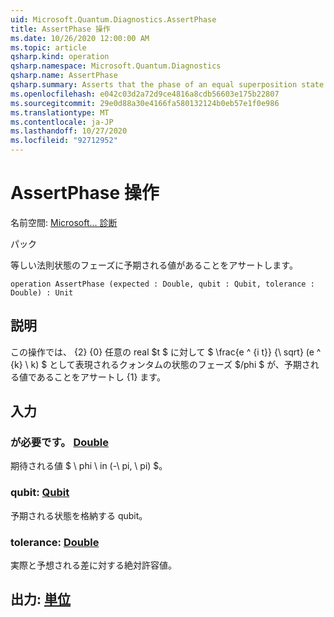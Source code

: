 ```yaml
---
uid: Microsoft.Quantum.Diagnostics.AssertPhase
title: AssertPhase 操作
ms.date: 10/26/2020 12:00:00 AM
ms.topic: article
qsharp.kind: operation
qsharp.namespace: Microsoft.Quantum.Diagnostics
qsharp.name: AssertPhase
qsharp.summary: Asserts that the phase of an equal superposition state has the expected value.
ms.openlocfilehash: e042c03d2a72d9ce4816a8cdb56603e175b22807
ms.sourcegitcommit: 29e0d88a30e4166fa580132124b0eb57e1f0e986
ms.translationtype: MT
ms.contentlocale: ja-JP
ms.lasthandoff: 10/27/2020
ms.locfileid: "92712952"
---
```

# <a name="assertphase-operation"></a>AssertPhase 操作

名前空間: [Microsoft... 診断](xref:Microsoft.Quantum.Diagnostics)

パック [](https://nuget.org/packages/)


等しい法則状態のフェーズに予期される値があることをアサートします。

```qsharp
operation AssertPhase (expected : Double, qubit : Qubit, tolerance : Double) : Unit
```


## <a name="description"></a>説明

この操作では、 {2} {0} 任意の real $t $ に対して $ \frac{e ^ {i t}} {\ sqrt} (e ^ {k} \ k) $ として表現されるクォンタムの状態のフェーズ $/phi $ が、予期される値であることをアサートし {1} ます。

## <a name="input"></a>入力

### <a name="expected--double"></a>が必要です。 [Double](xref:microsoft.quantum.lang-ref.double)

期待される値 $ \ phi \ in (-\ pi, \ pi) $。


### <a name="qubit--qubit"></a>qubit: [Qubit](xref:microsoft.quantum.lang-ref.qubit)

予期される状態を格納する qubit。


### <a name="tolerance--double"></a>tolerance: [Double](xref:microsoft.quantum.lang-ref.double)

実際と予想される差に対する絶対許容値。



## <a name="output--unit"></a>出力: [単位](xref:microsoft.quantum.lang-ref.unit)

